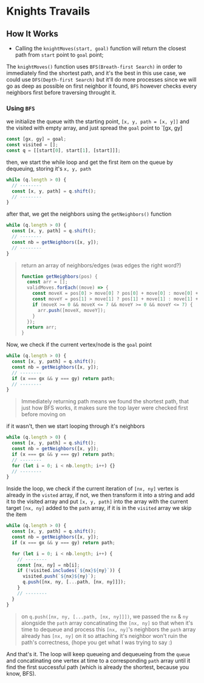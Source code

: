 # Knights Travails

## How It Works

- Calling the `knightMoves(start, goal)` function will return the closest path from `start` point to `goal` point;

The `knightMoves()` function uses `BFS(Breath-first Search)` in order to immediately find the shortest path, and it's the best in this use case, we could use `DFS(Depth-first Search)` but it'll do more processes since we will go as deep as possible on first neighbor it found, `BFS` however checks every neighbors first before traversing throught it.

### Using `BFS`

we initialize the queue with the starting point, `[x, y, path = [x, y]]` and the visited with empty array, and just spread the `goal` point to `[gx, gy]

```js
const [gx, gy] = goal;
const visited = [];
const q = [[start[0], start[1], [start]]];
```

then, we start the while loop and get the first item on the queue by dequeuing, storing it's `x, y, path`

```js
while (q.length > 0) {
  // --------
  const [x, y, path] = q.shift();
  // --------
}
```

after that, we get the neighbors using the `getNeighbors()` function

```js
while (q.length > 0) {
  const [x, y, path] = q.shift();
  // --------
  const nb = getNeighbors([x, y]);
  // --------
}
```

> return an array of neighbors/edges (was edges the right word?)
>
> ```js
> function getNeighbors(pos) {
>   const arr = [];
>   validMoves.forEach((move) => {
>     const moveX = pos[0] > move[0] ? pos[0] + move[0] : move[0] + pos[0];
>     const moveY = pos[1] > move[1] ? pos[1] + move[1] : move[1] + pos[1];
>     if (moveX >= 0 && moveX <= 7 && moveY >= 0 && moveY <= 7) {
>       arr.push([moveX, moveY]);
>     }
>   });
>   return arr;
> }
> ```

Now, we check if the current vertex/node is the `goal` point

```js
while (q.length > 0) {
  const [x, y, path] = q.shift();
  const nb = getNeighbors([x, y]);
  // --------
  if (x === gx && y === gy) return path;
  // --------
}
```

> Immediately returning path means we found the shortest path, that just how BFS works, it makes sure the top layer were checked first before moving on

if it wasn't, then we start looping through it's neighbors

```js
while (q.length > 0) {
  const [x, y, path] = q.shift();
  const nb = getNeighbors([x, y]);
  if (x === gx && y === gy) return path;
  // --------
  for (let i = 0; i < nb.length; i++) {}
  // --------
}
```

Inside the loop, we check if the current iteration of `[nx, ny]` vertex is already in the `visted` array, if not, we then transform it into a string and add it to the visited array and put `[x, y, path]` into the array with the current target `[nx, ny]` added to the `path` array, if it is in the `visited` array we skip the item

```js
while (q.length > 0) {
  const [x, y, path] = q.shift();
  const nb = getNeighbors([x, y]);
  if (x === gx && y === gy) return path;

  for (let i = 0; i < nb.length; i++) {
    // --------
    const [nx, ny] = nb[i];
    if (!visited.includes(`${nx}${ny}`)) {
      visited.push(`${nx}${ny}`);
      q.push([nx, ny, [...path, [nx, ny]]]);
    }
    // --------
  }
}
```

> on `q.push([nx, ny, [...path, [nx, ny]]])`, we passed the `nx` & `ny` alongside the `path` array concatinating the `[nx, ny]` so that when it's time to dequeue and process this `[nx, ny]`'s neighbors the `path` array already has `[nx, ny]` on it so attaching it's neighbor won't ruin the path's correctness, (hope you get what I was trying to say :)

And that's it. The loop will keep queueing and dequeueing from the `queue` and concatinating one vertex at time to a corresponding `path` array until it find the first successful path (which is already the shortest, because you know, BFS).
